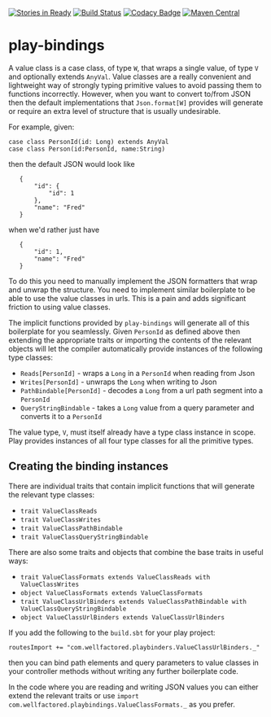 [![Stories in Ready](https://badge.waffle.io/WellFactored/play-bindings.png?label=ready&title=Ready)](https://waffle.io/WellFactored/play-bindings)
[![Build Status](https://travis-ci.org/WellFactored/play-bindings.svg?branch=master)](https://travis-ci.org/WellFactored/play-bindings)
[![Codacy Badge](https://api.codacy.com/project/badge/Grade/bbd834e020d74efabee786d768c2d609)](https://www.codacy.com/app/doug/play-bindings?utm_source=github.com&amp;utm_medium=referral&amp;utm_content=WellFactored/play-bindings&amp;utm_campaign=Badge_Grade)
[![Maven Central](https://maven-badges.herokuapp.com/maven-central/com.wellfactored/play-bindings_2.11/badge.png)](https://maven-badges.herokuapp.com/maven-central/com.wellfactored/play-bindings_2.11)

# play-bindings
 
A value class is a case class, of type `W`, that wraps a single value, of type `V` and optionally 
extends `AnyVal`. Value classes are a really convenient and lightweight way of strongly typing 
primitive values to avoid passing them to functions incorrectly. However, when you want to convert
to/from JSON then the default implementations that `Json.format[W]` provides will generate or
 require an extra level of structure that is usually undesirable.

For example, given:

    case class PersonId(id: Long) extends AnyVal
    case class Person(id:PersonId, name:String)

then the default JSON would look like
 ```
    {
        "id": {
            "id": 1
        },
        "name": "Fred"
    }
```

when we'd rather just have

 ```
    {
        "id": 1,
        "name": "Fred"
    }
```

To do this you need to manually implement the JSON formatters that wrap and unwrap the structure. You
need to implement similar boilerplate to be able to use the value classes in urls.
This is a pain and adds significant friction to using value classes.

The implicit functions provided by `play-bindings` will generate all of this boilerplate for you
seamlessly. Given `PersonId` as defined above then extending the appropriate traits or importing
the contents of the relevant objects will let the compiler automatically provide instances of
the following type classes:

* `Reads[PersonId]` - wraps a `Long` in a `PersonId` when reading from Json
* `Writes[PersonId]` - unwraps the `Long` when writing to Json
* `PathBindable[PersonId]` - decodes a `Long` from a url path segment into a `PersonId`
* `QueryStringBindable` - takes a `Long` value from a query parameter and converts it to a `PersonId`

The value type, `V`, must itself already have a type class instance in scope. Play provides instances
of all four type classes for all the primitive types.

## Creating the binding instances

There are individual traits that contain implicit functions that will generate the relevant
type classes:

* `trait ValueClassReads`
* `trait ValueClassWrites`
* `trait ValueClassPathBindable`
* `trait ValueClassQueryStringBindable`

There are also some traits and objects that combine the base traits in useful ways:

* `trait ValueClassFormats extends ValueClassReads with ValueClassWrites`
* `object ValueClassFormats extends ValueClassFormats`
* `trait ValueClassUrlBinders extends ValueClassPathBindable with ValueClassQueryStringBindable`
* `object ValueClassUrlBinders extends ValueClassUrlBinders`

If you add the following to the `build.sbt` for your play project:

`routesImport += "com.wellfactored.playbinders.ValueClassUrlBinders._"`

then you can bind path elements and query parameters to value classes in your controller methods
without writing any further boilerplate code.

In the code where you are reading and writing JSON values you can either extend the relevant traits
or use `import com.wellfactored.playbindings.ValueClassFormats._` as you prefer.
